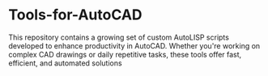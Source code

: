 # Tools-for-AutoCAD
This repository contains a growing set of custom AutoLISP scripts developed to enhance productivity in AutoCAD. Whether you're working on complex CAD drawings or daily repetitive tasks, these tools offer fast, efficient, and automated solutions
